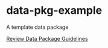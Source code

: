 # data-pkg-example
A template data package

[Review Data Package Guidelines](https://docs.google.com/document/d/1wGoHCLVgaF5L2RLQgQ4zQ8l1K1W5G8IHvKqjFzn1tao/edit#heading=h.883bdeovrvh9)
